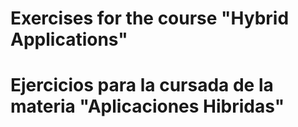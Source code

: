 # Exercises for the course "Hybrid Applications"

# Ejercicios para la cursada de la materia "Aplicaciones Hibridas"

